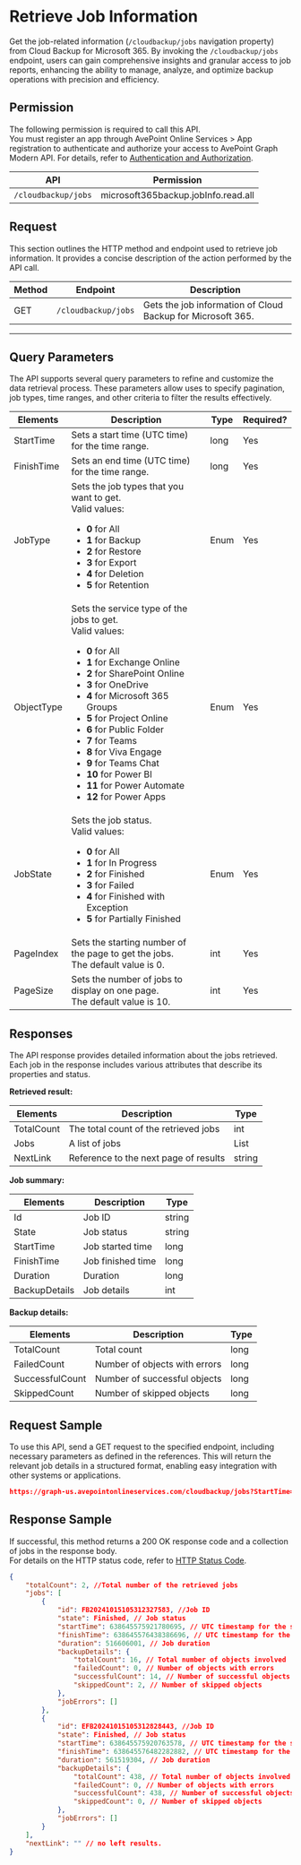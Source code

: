 # Retrieve Job Information

Get the job-related information (`/cloudbackup/jobs` navigation property) from Cloud Backup for Microsoft 365. By invoking the `/cloudbackup/jobs` endpoint, users can gain comprehensive insights and granular access to job reports, enhancing the ability to manage, analyze, and optimize backup operations with precision and efficiency.  

## Permission

The following permission is required to call this API.  
You must register an app through AvePoint Online Services > App registration to authenticate and authorize your access to AvePoint Graph Modern API. For details, refer to [Authentication and Authorization](/docs/docs/Use%20AvePoint%20Graph%20Modern%20API.md/#authentication-and-authorization).

| API   | Permission |
|-------------------|---------------|
|`/cloudbackup/jobs` | microsoft365backup.jobInfo.read.all | 


## Request

This section outlines the HTTP method and endpoint used to retrieve job information. It provides a concise description of the action performed by the API call.  

| Method | Endpoint | Description |
| --- | --- | --- |
| GET | `/cloudbackup/jobs` | Gets the job information of Cloud Backup for Microsoft 365. |

-------------------------

## Query Parameters

The API supports several query parameters to refine and customize the data retrieval process. These parameters allow uses to specify pagination, job types, time ranges, and other criteria to filter the results effectively.  

| Elements | Description | Type | Required? |
| --- | --- | --- | --- |
| StartTime | Sets a start time (UTC time) for the time range. | long | Yes |
| FinishTime | Sets an end time (UTC time) for the time range.| long | Yes |
| JobType | Sets the job types that you want to get. <br> Valid values: <br> <ul><li> **0** for All <br> </li><li> **1** for Backup <br> </li><li> **2** for Restore <br> </li><li> **3** for Export <br> </li><li> **4** for Deletion <br> </li><li> **5** for Retention</li></ul>| Enum | Yes |
| ObjectType | Sets the service type of the jobs to get. <br>  Valid values: <br> <ul><li> **0** for All <br> </li><li>**1** for Exchange Online <br> </li><li>**2** for  SharePoint Online <br> </li><li>**3** for OneDrive <br> </li><li>**4** for Microsoft 365 Groups <br> </li><li>**5** for Project Online <br> </li><li>**6** for Public Folder <br> </li><li>**7** for Teams <br> </li><li>**8** for Viva Engage <br> </li><li>**9** for Teams Chat <br> </li><li>**10** for Power BI <br> </li><li>**11** for Power Automate <br> </li><li>**12** for Power Apps</li></ul> | Enum <br>  | Yes |
| JobState | Sets the job status. <br> Valid values: <br> <ul><li>**0** for All <br> </li><li>**1** for In Progress <br> </li><li>**2** for Finished <br> </li><li>**3** for Failed <br> </li><li>**4** for Finished with Exception <br> </li><li>**5** for Partially Finished </li></ul>|Enum | Yes |
| PageIndex|	Sets the starting number of the page to get the jobs. <br> The default value is 0.| int | Yes |
| PageSize|	Sets the number of jobs to display on one page. <br> The default value is 10. | int | Yes |

## Responses

The API response provides detailed information about the jobs retrieved. Each job in the response includes various attributes that describe its properties and status.

**Retrieved result:**

| Elements | Description | Type |
| --- | --- | --- |
| TotalCount | The total count of the retrieved jobs | int |
| Jobs | A list of jobs | List |
| NextLink | Reference to the next page of results | string |

**Job summary:**

| Elements | Description | Type |
| --- | --- | --- |
| Id | Job ID | string |
| State | Job status | string |
| StartTime | Job started time | long |
| FinishTime | Job finished time | long |
| Duration | Duration | long |
| BackupDetails | Job details | int |

**Backup details:**

| Elements | Description | Type |
| --- | --- | --- |
| TotalCount | Total count | long |
| FailedCount | Number of objects with errors| long |
| SuccessfulCount | Number of successful objects | long |
| SkippedCount| Number of skipped objects | long |

## Request Sample

To use this API, send a GET request to the specified endpoint, including necessary parameters as defined in the references. This will return the relevant job details in a structured format, enabling easy integration with other systems or applications.  

```json
https://graph-us.avepointonlineservices.com/cloudbackup/jobs?StartTime=0&FinishTime=0&ObjectType=0&PageSize=5&PageIndex=1
```

## Response Sample

If successful, this method returns a 200 OK response code and a collection of jobs in the response body.  
For details on the HTTP status code, refer to [HTTP Status Code](/docs/docs/Use%20AvePoint%20Graph%20Modern%20API.md/#http-status-code). 

```json
{
    "totalCount": 2, //Total number of the retrieved jobs
    "jobs": [
        {
            "id": FB20241015105312327583, //Job ID
            "state": Finished, // Job status
            "startTime": 638645575921780695, // UTC timestamp for the start time of the job
            "finishTime": 638645576438386696, // UTC timestamp for the finished time of the job
            "duration": 516606001, // Job duration
            "backupDetails": {
                "totalCount": 16, // Total number of objects involved
                "failedCount": 0, // Number of objects with errors
                "successfulCount": 14, // Number of successful objects
                "skippedCount": 2, // Number of skipped objects
            },
            "jobErrors": []
        },
        {
            "id": EFB20241015105312828443, //Job ID
            "state": Finished, // Job status
            "startTime": 638645575920763578, // UTC timestamp for the start time of the job
            "finishTime": 638645576482282882, // UTC timestamp for the finished time of the job
            "duration": 561519304, // Job duration
            "backupDetails": {
                "totalCount": 438, // Total number of objects involved
                "failedCount": 0, // Number of objects with errors
                "successfulCount": 438, // Number of successful objects
                "skippedCount": 0, // Number of skipped objects
            },
            "jobErrors": []
        }
    ],
    "nextLink": "" // no left results.
}
```
